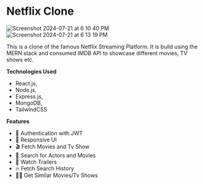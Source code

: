 # Netflix Clone

![Screenshot 2024-07-21 at 6 10 40 PM](https://github.com/user-attachments/assets/d6313604-94fc-4fdf-ac65-ac591ba84adf)
![Screenshot 2024-07-21 at 6 13 19 PM](https://github.com/user-attachments/assets/88b0a3f3-b8f1-464b-83e1-358d1778d1ab)

This is a clone of the famous Netflix Streaming Platform. It is build using the MERN stack and consumed IMDB API to showcase different movies, TV shows etc. 

**Technologies Used**
- React.js, 
- Node.js,
- Express.js,
- MongoDB,
- TailwindCSS

**Features**
- 🔐 Authentication with JWT
- 📱 Responsive UI
- 🎬 Fetch Movies and Tv Show
- 🔎 Search for Actors and Movies
- 🎥 Watch Trailers
- 🔥 Fetch Search History
- 🐱‍👤 Get Similar Movies/Tv Shows
